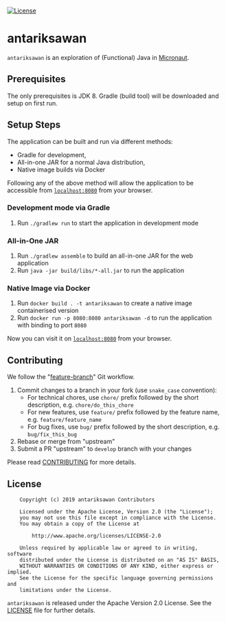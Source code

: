 [![License](https://img.shields.io/badge/license-Apache--2.0-brightgreen.svg)](LICENSE)

# antariksawan

`antariksawan` is an exploration of (Functional) Java in [Micronaut].

## Prerequisites

The only prerequisites is JDK 8. Gradle (build tool) will be downloaded and setup on first run.

## Setup Steps

The application can be built and run via different methods:

- Gradle for development,
- All-in-one JAR for a normal Java distribution,
- Native image builds via Docker

Following any of the above method will allow the application to be accessible from [`localhost:8080`](http://localhost:8080) from your browser.

### Development mode via Gradle

  1. Run `./gradlew run` to start the application in development mode

### All-in-One JAR

  1. Run `./gradlew assemble` to build an all-in-one JAR for the web application
  2. Run `java -jar build/libs/*-all.jar` to run the application

### Native Image via Docker

  1. Run `docker build . -t antariksawan` to create a native image containerised version
  2. Run `docker run -p 8080:8080 antariksawan -d` to run the application with binding to port `8080`

Now you can visit it on [`localhost:8080`](http://localhost:8080) from your browser.

## Contributing

We follow the "[feature-branch]" Git workflow.

  1. Commit changes to a branch in your fork (use `snake_case` convention):
     - For technical chores, use `chore/` prefix followed by the short description, e.g. `chore/do_this_chore`
     - For new features, use `feature/` prefix followed by the feature name, e.g. `feature/feature_name`
     - For bug fixes, use `bug/` prefix followed by the short description, e.g. `bug/fix_this_bug`
  1. Rebase or merge from "upstream"
  1. Submit a PR "upstream" to `develop` branch with your changes

Please read [CONTRIBUTING] for more details.

## License

```
    Copyright (c) 2019 antariksawan Contributors

    Licensed under the Apache License, Version 2.0 (the "License");
    you may not use this file except in compliance with the License.
    You may obtain a copy of the License at

        http://www.apache.org/licenses/LICENSE-2.0

    Unless required by applicable law or agreed to in writing, software
    distributed under the License is distributed on an "AS IS" BASIS,
    WITHOUT WARRANTIES OR CONDITIONS OF ANY KIND, either express or implied.
    See the License for the specific language governing permissions and
    limitations under the License.
```

`antariksawan` is released under the Apache Version 2.0 License. See the [LICENSE] file for further details.

[CONTRIBUTING]: https://github.com/hhandoko/antariksawan/blob/master/CONTRIBUTING.md
[feature-branch]: http://nvie.com/posts/a-successful-git-branching-model/
[LICENSE]: https://github.com/hhandoko/antariksawan/blob/master/LICENSE
[Micronaut]: https://micronaut.io/

